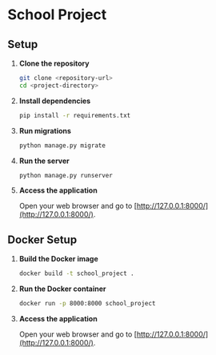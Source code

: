 # School Project

## Setup

1. **Clone the repository**

    ```bash
    git clone <repository-url>
    cd <project-directory>
    ```

2. **Install dependencies**

    ```bash
    pip install -r requirements.txt
    ```

3. **Run migrations**

    ```bash
    python manage.py migrate
    ```

4. **Run the server**

    ```bash
    python manage.py runserver
    ```

5. **Access the application**

    Open your web browser and go to [http://127.0.0.1:8000/](http://127.0.0.1:8000/).

## Docker Setup

1. **Build the Docker image**

    ```bash
    docker build -t school_project .
    ```

2. **Run the Docker container**

    ```bash
    docker run -p 8000:8000 school_project
    ```

3. **Access the application**

    Open your web browser and go to [http://127.0.0.1:8000/](http://127.0.0.1:8000/).
